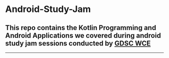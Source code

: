 # Android-Study-Jam
## This repo contains the Kotlin Programming and Android Applications we covered during android study jam sessions conducted by [GDSC WCE](https://github.com/gdscwce)
---
